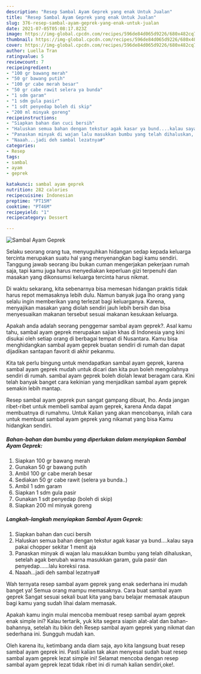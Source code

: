 ```yaml
---
description: "Resep Sambal Ayam Geprek yang enak Untuk Jualan"
title: "Resep Sambal Ayam Geprek yang enak Untuk Jualan"
slug: 376-resep-sambal-ayam-geprek-yang-enak-untuk-jualan
date: 2021-07-05T05:08:17.823Z
image: https://img-global.cpcdn.com/recipes/596de84d065d9226/680x482cq70/sambal-ayam-geprek-foto-resep-utama.jpg
thumbnail: https://img-global.cpcdn.com/recipes/596de84d065d9226/680x482cq70/sambal-ayam-geprek-foto-resep-utama.jpg
cover: https://img-global.cpcdn.com/recipes/596de84d065d9226/680x482cq70/sambal-ayam-geprek-foto-resep-utama.jpg
author: Luella Tran
ratingvalue: 5
reviewcount: 7
recipeingredient:
- "100 gr bawang merah"
- "50 gr bawang putih"
- "100 gr cabe merah besar"
- "50 gr cabe rawit selera ya bunda"
- "1 sdm garam"
- "1 sdm gula pasir"
- "1 sdt penyedap boleh di skip"
- "200 ml minyak goreng"
recipeinstructions:
- "Siapkan bahan dan cuci bersih"
- "Haluskan semua bahan dengan tekstur agak kasar ya bund....kalau saya pakai chopper sekitar 1 menit aja"
- "Panaskan minyak di wajan lalu masukkan bumbu yang telah dihaluskan, setelah agak berubah warna masukkan garam, gula pasir dan penyedap......lalu koreksi rasa."
- "Naaah...jadi deh sambal lezatnya#"
categories:
- Resep
tags:
- sambal
- ayam
- geprek

katakunci: sambal ayam geprek 
nutrition: 282 calories
recipecuisine: Indonesian
preptime: "PT15M"
cooktime: "PT46M"
recipeyield: "1"
recipecategory: Dessert

---
```



![Sambal Ayam Geprek](https://img-global.cpcdn.com/recipes/596de84d065d9226/680x482cq70/sambal-ayam-geprek-foto-resep-utama.jpg)

Selaku seorang orang tua, menyuguhkan hidangan sedap kepada keluarga tercinta merupakan suatu hal yang menyenangkan bagi kamu sendiri. Tanggung jawab seorang ibu bukan cuman mengerjakan pekerjaan rumah saja, tapi kamu juga harus menyediakan keperluan gizi terpenuhi dan masakan yang dikonsumsi keluarga tercinta harus nikmat.

Di waktu  sekarang, kita sebenarnya bisa memesan hidangan praktis tidak harus repot memasaknya lebih dulu. Namun banyak juga lho orang yang selalu ingin memberikan yang terlezat bagi keluarganya. Karena, menyajikan masakan yang diolah sendiri jauh lebih bersih dan bisa menyesuaikan makanan tersebut sesuai makanan kesukaan keluarga. 



Apakah anda adalah seorang penggemar sambal ayam geprek?. Asal kamu tahu, sambal ayam geprek merupakan sajian khas di Indonesia yang kini disukai oleh setiap orang di berbagai tempat di Nusantara. Kamu bisa menghidangkan sambal ayam geprek buatan sendiri di rumah dan dapat dijadikan santapan favorit di akhir pekanmu.

Kita tak perlu bingung untuk mendapatkan sambal ayam geprek, karena sambal ayam geprek mudah untuk dicari dan kita pun boleh mengolahnya sendiri di rumah. sambal ayam geprek boleh diolah lewat beragam cara. Kini telah banyak banget cara kekinian yang menjadikan sambal ayam geprek semakin lebih mantap.

Resep sambal ayam geprek pun sangat gampang dibuat, lho. Anda jangan ribet-ribet untuk membeli sambal ayam geprek, karena Anda dapat membuatnya di rumahmu. Untuk Kalian yang akan mencobanya, inilah cara untuk membuat sambal ayam geprek yang nikamat yang bisa Kamu hidangkan sendiri.

<!--inarticleads1-->

##### Bahan-bahan dan bumbu yang diperlukan dalam menyiapkan Sambal Ayam Geprek:

1. Siapkan 100 gr bawang merah
1. Gunakan 50 gr bawang putih
1. Ambil 100 gr cabe merah besar
1. Sediakan 50 gr cabe rawit (selera ya bunda..)
1. Ambil 1 sdm garam
1. Siapkan 1 sdm gula pasir
1. Gunakan 1 sdt penyedap (boleh di skip)
1. Siapkan 200 ml minyak goreng




<!--inarticleads2-->

##### Langkah-langkah menyiapkan Sambal Ayam Geprek:

1. Siapkan bahan dan cuci bersih
1. Haluskan semua bahan dengan tekstur agak kasar ya bund....kalau saya pakai chopper sekitar 1 menit aja
1. Panaskan minyak di wajan lalu masukkan bumbu yang telah dihaluskan, setelah agak berubah warna masukkan garam, gula pasir dan penyedap......lalu koreksi rasa.
1. Naaah...jadi deh sambal lezatnya#




Wah ternyata resep sambal ayam geprek yang enak sederhana ini mudah banget ya! Semua orang mampu memasaknya. Cara buat sambal ayam geprek Sangat sesuai sekali buat kita yang baru belajar memasak ataupun bagi kamu yang sudah lihai dalam memasak.

Apakah kamu ingin mulai mencoba membuat resep sambal ayam geprek enak simple ini? Kalau tertarik, yuk kita segera siapin alat-alat dan bahan-bahannya, setelah itu bikin deh Resep sambal ayam geprek yang nikmat dan sederhana ini. Sungguh mudah kan. 

Oleh karena itu, ketimbang anda diam saja, ayo kita langsung buat resep sambal ayam geprek ini. Pasti kalian tak akan menyesal sudah buat resep sambal ayam geprek lezat simple ini! Selamat mencoba dengan resep sambal ayam geprek lezat tidak ribet ini di rumah kalian sendiri,oke!.

